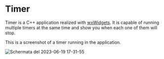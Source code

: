 # Timer
Timer is a C++ application realized with [wxWidgets](https://github.com/wxWidgets/wxWidgets).
It is capable of running multiple timers at the same time and show you when each one of them will stop.

This is a screenshot of a timer running in the application.

![Schermata del 2023-06-19 17-31-55](https://github.com/loremol/Timer/assets/37514923/01264471-905a-4dc3-8f6e-7f4d55326f43)
